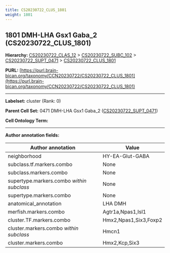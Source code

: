 ```yaml
---
title: CS20230722_CLUS_1801
weight: 1801
---
```

## 1801 DMH-LHA Gsx1 Gaba_2 (CS20230722_CLUS_1801)
<b>Hierarchy: </b>
[CS20230722_CLAS_12](../CS20230722_CLAS_12) >
[CS20230722_SUBC_102](../CS20230722_SUBC_102) >
[CS20230722_SUPT_0471](../CS20230722_SUPT_0471) >
[CS20230722_CLUS_1801](../CS20230722_CLUS_1801)

**PURL:** [https://purl.brain-bican.org/taxonomy/CCN20230722/CS20230722_CLUS_1801](https://purl.brain-bican.org/taxonomy/CCN20230722/CS20230722_CLUS_1801)

---


**Labelset:** cluster (Rank: 0)

**Parent Cell Set:** 0471 DMH-LHA Gsx1 Gaba_2 ([CS20230722_SUPT_0471](../CS20230722_SUPT_0471))



**Cell Ontology Term:** 

[MARKER GENES.]: #


---

[TRANSFERRED ANNOTATIONS.]: #


[AUTHOR ANNOTATION FIELDS.]: #


**Author annotation fields:**

| Author annotation | Value |
|-------------------|-------|
|neighborhood|HY-EA-Glut-GABA|
|subclass.tf.markers.combo|None|
|subclass.markers.combo|None|
|supertype.markers.combo _within subclass_|None|
|supertype.markers.combo|None|
|anatomical_annotation|LHA DMH|
|merfish.markers.combo|Agtr1a,Npas1,Isl1|
|cluster.TF.markers.combo|Hmx2,Npas1,Six3,Foxp2|
|cluster.markers.combo _within subclass_|Hmcn1|
|cluster.markers.combo|Hmx2,Kcp,Six3|
